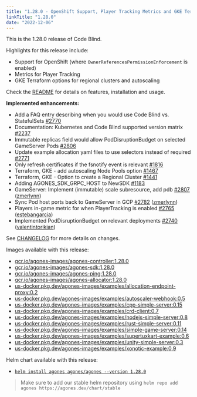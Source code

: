 ```yaml
---
title: "1.28.0 - OpenShift Support, Player Tracking Metrics and GKE Terraform Improvements"
linkTitle: "1.28.0"
date: "2022-12-06"
---
```


This is the 1.28.0 release of Code Blind.

Highlights for this release include:
* Support for OpenShift (where `OwnerReferencesPermissionEnforcement` is enabled)
* Metrics for Player Tracking
* GKE Terraform options for regional clusters and autoscaling

Check the <a href="https://github.com/googleforgames/agones/tree/release-1.28.0">README</a> for details on features, installation and usage.

**Implemented enhancements:**

- Add a FAQ entry describing when you would use Code Blind vs. StatefulSets [\#2770](https://github.com/googleforgames/agones/issues/2770)
- Documentation: Kubernetes and Code Blind supported version matrix [\#2237](https://github.com/googleforgames/agones/issues/2237)
- Immutable replicas field would allow PodDisruptionBudget on selected GameServer Pods [\#2806](https://github.com/googleforgames/agones/issues/2806)
- Update example allocation yaml files to use selectors instead of required [\#2771](https://github.com/googleforgames/agones/issues/2771)
- Only refresh certificates if the fsnotify event is relevant [\#1816](https://github.com/googleforgames/agones/issues/1816)
- Terraform, GKE - add autoscaling Node Pools option [\#1467](https://github.com/googleforgames/agones/issues/1467)
- Terraform, GKE - Option to create a Regional Cluster [\#1441](https://github.com/googleforgames/agones/issues/1441)
- Adding AGONES\_SDK\_GRPC\_HOST to NewSDK [\#1183](https://github.com/googleforgames/agones/issues/1183)
- GameServer: Implement \(immutable\) scale subresource, add pdb [\#2807](https://github.com/googleforgames/agones/pull/2807) ([zmerlynn](https://github.com/zmerlynn))
- Sync Pod host ports back to GameServer in GCP [\#2782](https://github.com/googleforgames/agones/pull/2782) ([zmerlynn](https://github.com/zmerlynn))
- Players in-game metric for when PlayerTracking is enabled [\#2765](https://github.com/googleforgames/agones/pull/2765) ([estebangarcia](https://github.com/estebangarcia))
- Implemented PodDisruptionBudget on relevant deployments [\#2740](https://github.com/googleforgames/agones/pull/2740) ([valentintorikian](https://github.com/valentintorikian))

See <a href="https://github.com/googleforgames/agones/blob/release-1.28.0/CHANGELOG.md">CHANGELOG</a> for more details on changes.

Images available with this release:

- [gcr.io/agones-images/agones-controller:1.28.0](https://gcr.io/agones-images/agones-controller:1.28.0)
- [gcr.io/agones-images/agones-sdk:1.28.0](https://gcr.io/agones-images/agones-sdk:1.28.0)
- [gcr.io/agones-images/agones-ping:1.28.0](https://gcr.io/agones-images/agones-ping:1.28.0)
- [gcr.io/agones-images/agones-allocator:1.28.0](https://gcr.io/agones-images/agones-allocator:1.28.0)
- [us-docker.pkg.dev/agones-images/examples/allocation-endpoint-proxy:0.2](https://us-docker.pkg.dev/agones-images/examples/allocation-endpoint-proxy:0.2)
- [us-docker.pkg.dev/agones-images/examples/autoscaler-webhook:0.5](https://us-docker.pkg.dev/agones-images/examples/autoscaler-webhook:0.5)
- [us-docker.pkg.dev/agones-images/examples/cpp-simple-server:0.15](https://us-docker.pkg.dev/agones-images/examples/cpp-simple-server:0.15)
- [us-docker.pkg.dev/agones-images/examples/crd-client:0.7](https://us-docker.pkg.dev/agones-images/examples/crd-client:0.7)
- [us-docker.pkg.dev/agones-images/examples/nodejs-simple-server:0.8](https://us-docker.pkg.dev/agones-images/examples/nodejs-simple-server:0.8)
- [us-docker.pkg.dev/agones-images/examples/rust-simple-server:0.11](https://us-docker.pkg.dev/agones-images/examples/rust-simple-server:0.11)
- [us-docker.pkg.dev/agones-images/examples/simple-game-server:0.14](https://us-docker.pkg.dev/agones-images/examples/simple-game-server:0.14)
- [us-docker.pkg.dev/agones-images/examples/supertuxkart-example:0.6](https://us-docker.pkg.dev/agones-images/examples/supertuxkart-example:0.6)
- [us-docker.pkg.dev/agones-images/examples/unity-simple-server:0.3](https://us-docker.pkg.dev/agones-images/examples/unity-simple-server:0.3)
- [us-docker.pkg.dev/agones-images/examples/xonotic-example:0.9](https://us-docker.pkg.dev/agones-images/examples/xonotic-example:0.9)

Helm chart available with this release:

- <a href="https://agones.dev/chart/stable/agones-1.28.0.tgz">
  <code>helm install agones agones/agones --version 1.28.0</code></a>

> Make sure to add our stable helm repository using `helm repo add agones https://agones.dev/chart/stable`
